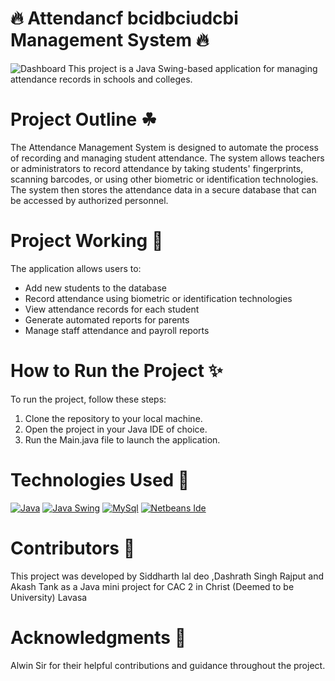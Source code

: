 # 🔥 Attendancf bcidbciudcbi  Management System 🔥 #
![Dashboard](ovfjnhttps://i.ibb.co/cxpzpSK/Attendance-Management-System-Project-In-Java-Student-Information.webp "Admin Dashboard")
This project is a Java Swing-based application for managing attendance records in schools and colleges.

# Project Outline ☘ #
The Attendance Management System is designed to automate the process of recording and managing student attendance. The system allows teachers or administrators to record attendance by taking students' fingerprints, scanning barcodes, or using other biometric or identification technologies. The system then stores the attendance data in a secure database that can be accessed by authorized personnel.

# Project Working 🎋 #
The application allows users to:

* Add new students to the database
* Record attendance using biometric or identification technologies
* View attendance records for each student
* Generate automated reports for parents
* Manage staff attendance and payroll reports

# How to Run the Project ✨ #

To run the project, follow these steps:

1. Clone the repository to your local machine.
2. Open the project in your Java IDE of choice.
3. Run the Main.java file to launch the application.

# Technologies Used 🎐 #
[![Java](https://img.shields.io/badge/JAVA-FAD7A0?style=for-the-badge)](https://www.java.com/)
[![Java Swing](https://img.shields.io/badge/JAVA_SWING-FAD7A0?style=for-the-badge)](https://docs.oracle.com/javase/tutorial/uiswing/)
[![MySql](https://img.shields.io/badge/MYSQL-FAD7A0?style=for-the-badge)](https://www.java.com/)
[![Netbeans Ide](https://img.shields.io/badge/NETBEANS-FAD7A0?style=for-the-badge)](https://www.java.com/)

# Contributors 🍟 #
This project was developed by Siddharth lal deo ,Dashrath Singh Rajput and Akash Tank as a Java mini project for CAC 2 in Christ (Deemed to be University) Lavasa
# Acknowledgments 🙏 #
Alwin Sir for their helpful contributions and guidance throughout the project.
